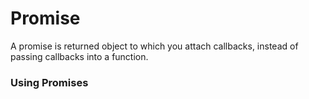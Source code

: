 # Promise 
A promise is  returned object to which you attach callbacks, instead of passing callbacks into a function. 

### Using Promises


